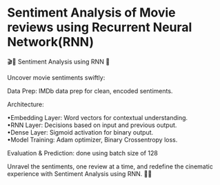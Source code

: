 
# Sentiment Analysis of Movie reviews using Recurrent Neural Network(RNN)

🎬📝 Sentiment Analysis using RNN 🧠

Uncover movie sentiments swiftly:

Data Prep: IMDb data prep for clean, encoded sentiments.

Architecture:

•Embedding Layer: Word vectors for contextual understanding.              
•RNN Layer: Decisions based on input and previous output.       
•Dense Layer: Sigmoid activation for binary output.       
•Model Training: Adam optimizer, Binary Crossentropy loss.

Evaluation & Prediction: done using batch size of 128

Unravel the sentiments, one review at a time, and redefine the cinematic experience with Sentiment Analysis using RNN. 🌟🍿
